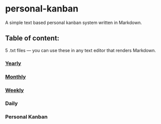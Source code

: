 # personal-kanban
A simple text based personal kanban system written in Markdown.

## Table of content:

5 .txt files — you can use these in any text editor that renders Markdown.

### [Yearly](https://github.com/YJPL/personal-kanban/blob/master/Yearly.txt)

### [Monthly](https://github.com/YJPL/personal-kanban/blob/master/Monthly.edit)

### [Weekly](https://github.com/YJPL/personal-kanban/blob/master/Weekly.write)

### Daily

### Personal Kanban
